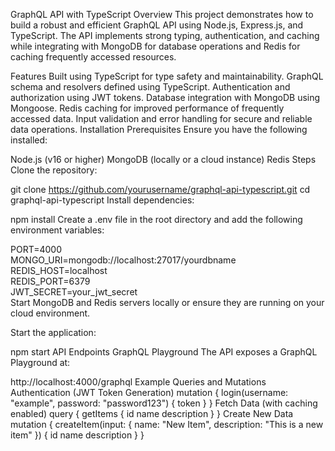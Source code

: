 GraphQL API with TypeScript
Overview
This project demonstrates how to build a robust and efficient GraphQL API using Node.js, Express.js, and TypeScript. The API implements strong typing, authentication, and caching while integrating with MongoDB for database operations and Redis for caching frequently accessed resources.

Features
Built using TypeScript for type safety and maintainability.
GraphQL schema and resolvers defined using TypeScript.
Authentication and authorization using JWT tokens.
Database integration with MongoDB using Mongoose.
Redis caching for improved performance of frequently accessed data.
Input validation and error handling for secure and reliable data operations.
Installation
Prerequisites
Ensure you have the following installed:

Node.js (v16 or higher)
MongoDB (locally or a cloud instance)
Redis
Steps
Clone the repository:

git clone https://github.com/yourusername/graphql-api-typescript.git
cd graphql-api-typescript
Install dependencies:

npm install
Create a .env file in the root directory and add the following environment variables:

PORT=4000  
MONGO_URI=mongodb://localhost:27017/yourdbname  
REDIS_HOST=localhost  
REDIS_PORT=6379  
JWT_SECRET=your_jwt_secret  
Start MongoDB and Redis servers locally or ensure they are running on your cloud environment.

Start the application:

npm start
API Endpoints
GraphQL Playground
The API exposes a GraphQL Playground at:

http://localhost:4000/graphql
Example Queries and Mutations
Authentication (JWT Token Generation)
mutation {
  login(username: "example", password: "password123") {
    token
  }
}
Fetch Data (with caching enabled)
query {
  getItems {
    id
    name
    description
  }
}
Create New Data
mutation {
  createItem(input: { name: "New Item", description: "This is a new item" }) {
    id
    name
    description
  }
}
